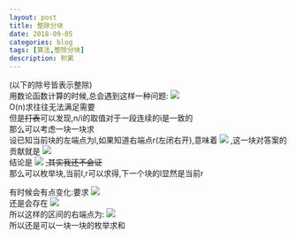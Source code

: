 ```yaml
---
layout: post
title: 整除分块
date: 2018-09-05
categories: blog
tags: [算法,整除分块]
description: 积累
---
```


(以下的除号皆表示整除)  
用数论函数计算的时候,总会遇到这样一种问题:
<img src="http://latex.codecogs.com/gif.latex?\sum_{i=1}^nf(\frac{n}{i})"/>  
O(n)求往往无法满足需要  
但是~~打表~~可以发现,n/i的取值对于一段连续的i是一致的  
那么可以考虑一块一块求  
设已知当前块的左端点为l,如果知道右端点r(左闭右开),意味着
<img src="http://latex.codecogs.com/gif.latex?\forall l<=i<r,\frac{n}{i} = \frac{n}{l}"/>
,这一块对答案的贡献就是
<img src="http://latex.codecogs.com/gif.latex?(r-l)*f(\frac{n}{l})"/>  
结论是
<img src="http://latex.codecogs.com/gif.latex?r=n/(n/l)+1"/>
~~,其实我还不会证~~  
那么可以枚举块,当前l,r可以求得,下一个块的l显然是当前r  

有时候会有点变化:要求
<img src="http://latex.codecogs.com/gif.latex?\sum_{i=1}^{min(n,m)}f(\frac{n}{i})*f(\frac{m}{i})"/>  
还是会存在
<img src="http://latex.codecogs.com/gif.latex?\forall l<=i<r,\frac{n}{i}=\frac{n}{l}\;\&\;\frac{m}{i}=\frac{m}{l}"/>  
所以这样的区间的右端点为:
<img src="http://latex.codecogs.com/gif.latex?r=min(n/(n/l)\;,\;m/(m/l))+1"/>  
所以还是可以一块一块的枚举求和  
